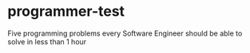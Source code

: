 # programmer-test
Five programming problems every Software Engineer should be able to solve in less than 1 hour

